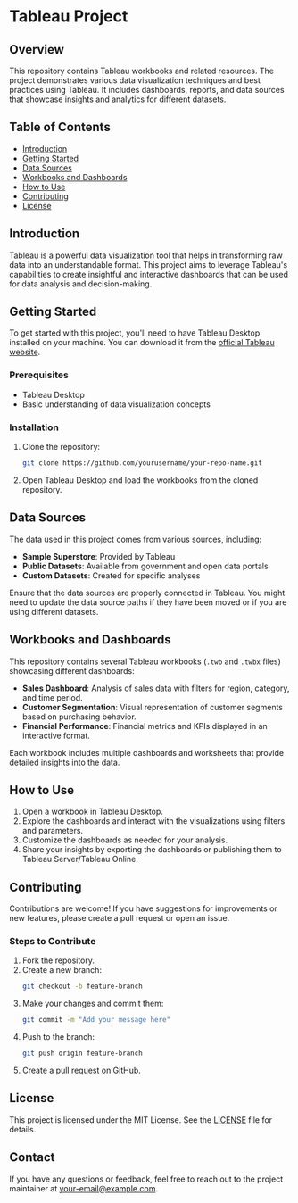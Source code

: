 # Tableau Project

## Overview

This repository contains Tableau workbooks and related resources. The project demonstrates various data visualization techniques and best practices using Tableau. It includes dashboards, reports, and data sources that showcase insights and analytics for different datasets.

## Table of Contents

- [Introduction](#introduction)
- [Getting Started](#getting-started)
- [Data Sources](#data-sources)
- [Workbooks and Dashboards](#workbooks-and-dashboards)
- [How to Use](#how-to-use)
- [Contributing](#contributing)
- [License](#license)

## Introduction

Tableau is a powerful data visualization tool that helps in transforming raw data into an understandable format. This project aims to leverage Tableau's capabilities to create insightful and interactive dashboards that can be used for data analysis and decision-making.

## Getting Started

To get started with this project, you'll need to have Tableau Desktop installed on your machine. You can download it from the [official Tableau website](https://www.tableau.com/products/desktop).

### Prerequisites

- Tableau Desktop
- Basic understanding of data visualization concepts

### Installation

1. Clone the repository:
    ```bash
    git clone https://github.com/yourusername/your-repo-name.git
    ```
2. Open Tableau Desktop and load the workbooks from the cloned repository.

## Data Sources

The data used in this project comes from various sources, including:

- **Sample Superstore**: Provided by Tableau
- **Public Datasets**: Available from government and open data portals
- **Custom Datasets**: Created for specific analyses

Ensure that the data sources are properly connected in Tableau. You might need to update the data source paths if they have been moved or if you are using different datasets.

## Workbooks and Dashboards

This repository contains several Tableau workbooks (`.twb` and `.twbx` files) showcasing different dashboards:

- **Sales Dashboard**: Analysis of sales data with filters for region, category, and time period.
- **Customer Segmentation**: Visual representation of customer segments based on purchasing behavior.
- **Financial Performance**: Financial metrics and KPIs displayed in an interactive format.

Each workbook includes multiple dashboards and worksheets that provide detailed insights into the data.

## How to Use

1. Open a workbook in Tableau Desktop.
2. Explore the dashboards and interact with the visualizations using filters and parameters.
3. Customize the dashboards as needed for your analysis.
4. Share your insights by exporting the dashboards or publishing them to Tableau Server/Tableau Online.

## Contributing

Contributions are welcome! If you have suggestions for improvements or new features, please create a pull request or open an issue.

### Steps to Contribute

1. Fork the repository.
2. Create a new branch:
    ```bash
    git checkout -b feature-branch
    ```
3. Make your changes and commit them:
    ```bash
    git commit -m "Add your message here"
    ```
4. Push to the branch:
    ```bash
    git push origin feature-branch
    ```
5. Create a pull request on GitHub.

## License

This project is licensed under the MIT License. See the [LICENSE](LICENSE) file for details.

## Contact

If you have any questions or feedback, feel free to reach out to the project maintainer at [your-email@example.com](mailto:your-email@example.com).


